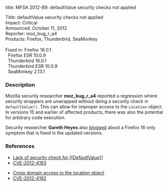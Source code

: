 title: MFSA 2012-89: defaultValue security checks not applied

<p>
<span class="label">Title:</span>      defaultValue security checks not applied<br/>
<span class="label">Impact:</span>     Critical<br/>
<span class="label">Announced:</span>  October 11, 2012<br/>
<span class="label">Reporter:</span>   moz_bug_r_a4<br/>
<span class="label">Products:</span>   Firefox, Thunderbird, SeaMonkey<br/>
<br/>
<span class="label">Fixed in:</span>   Firefox 16.0.1<br/>
<span class="label">&#160;</span>      Firefox ESR 10.0.9<br/>
<span class="label">&#160;</span>      Thunderbird 16.0.1<br/>
<span class="label">&#160;</span>      Thunderbird ESR 10.0.9<br/>
<span class="label">&#160;</span>      SeaMonkey 2.13.1<br/>
</p>


<h3>Description</h3>

<p>Mozilla security researcher <strong>moz_bug_r_a4</strong> reported a regression where security wrappers are unwrapped without doing a security check in <code>defaultValue()</code>. This can allow for improper access to the <code>Location</code> object. In versions 15 and earlier of affected products, there was also the potential for arbitrary code execution. 
</p>

<p class="note">Security researcher <strong>Gareth Heyes</strong> also <a href="http://www.thespanner.co.uk/2012/10/10/firefox-knows-what-your-friends-did-last-summer/">blogged</a> about a Firefox 16 only symptom that is fixed in the updated versions.</p>


<h3>References</h3>

<ul>
  <li><a href="https://bugzilla.mozilla.org/show_bug.cgi?id=720619">
      Lack of security check for [[DefaultValue]]</a></li>
  <li><a href="http://cve.mitre.org/cgi-bin/cvename.cgi?name=CVE-2012-4193" class="ex-ref">CVE-2012-4193</a></li>
</ul>

<ul>
  <li><a href="https://bugzilla.mozilla.org/show_bug.cgi?id=799952">
      Cross domain access to the location object</a></li>
  <li><a href="http://cve.mitre.org/cgi-bin/cvename.cgi?name=CVE-2012-4192" class="ex-ref">CVE-2012-4192</a></li>
</ul>




